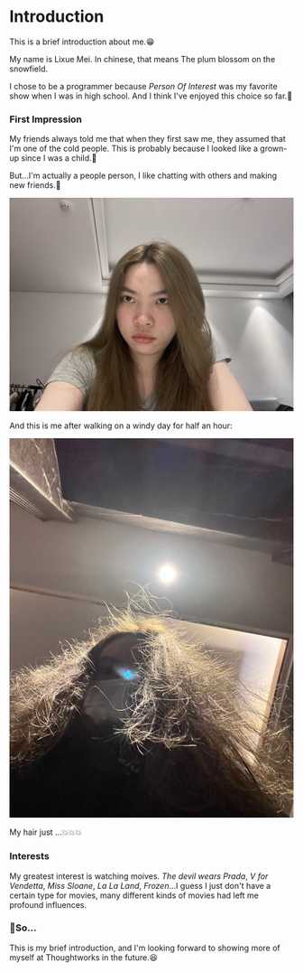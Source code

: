 # Introduction

This is a brief introduction about me.:grin:

My name is Lixue Mei. In chinese, that means The plum blossom on the snowfield.

I chose to be a programmer because *Person Of Interest* was my favorite show when I was in high school. And I think I've enjoyed this choice so far.:thinking:

### First Impression

My friends always told me that when they first saw me, they assumed that I'm one of the cold people. This is probably because I looked like a grown-up since I was a child.:raised_eyebrow:

But...I'm actually a people person, I like chatting with others and making new friends.:partying_face:

![me](assets/me.jpeg)

And this is me after walking on a windy day for half an hour:

![thanks-to-the-wind](assets/thanks-to-the-wind.JPG)

My hair just ...:boom::boom::boom:

### Interests

My greatest interest is watching moives. *The devil wears Prada*, *V for Vendetta*, *Miss Sloane*, *La La Land*, *Frozen*...I guess I just don't have a certain type for movies, many different kinds of movies had left me profound influences.

### :cowboy_hat_face:So...

This is my brief introduction, and I'm looking forward to showing more of myself at Thoughtworks in the future.:laughing:
